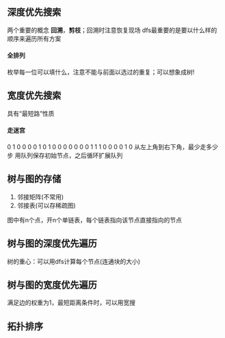 ## 深度优先搜索
两个重要的概念 **回溯**，**剪枝**；回溯时注意恢复现场
dfs最重要的是要以什么样的顺序来遍历所有方案
#### 全排列
枚举每一位可以填什么，注意不能与前面以选过的重复；可以想象成树! 
## 宽度优先搜索
具有“最短路”性质
#### 走迷宫
0 1 0 0 0
0 1 0 1 0
0 0 0 0 0
0 1 1 1 0
0 0 0 1 0
从左上角到右下角，最少走多少步
用队列保存初始节点，之后循环扩展队列

## 树与图的存储

1. 邻接矩阵(不常用)
2. 邻接表(可以存稀疏图)

图中有n个点，开n个单链表，每个链表指向该节点直接指向的节点

## 树与图的深度优先遍历
树的重心：可以用dfs计算每个节点(连通块的大小)

## 树与图的宽度优先遍历
满足边的权重为1，最短距离条件时，可以用宽搜

## 拓扑排序